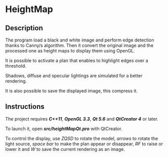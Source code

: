 # HeightMap

## Description
The program load a black and white image and perform edge detection thanks to Canny/s algorithm. Then it convert the original image and the processed one as height maps to display them using OpenGL. 

It is possible to activate a plan that enables to highlight edges over a threshold. 

Shadows, diffuse and specular lightings are simulated for a better rendering.

It is also possible to save the displayed image, this compress it.


## Instructions
The project requires ***C++11***, ***OpenGL 3.3***, ***Qt 5.6*** and ***QtCreator 4*** or later.

To launch it, open ***src/heightMapQt.pro*** with QtCreator.

To control the display, use *ZQSD* to rotate the model, *arrows* to rotate the light source, *space bar* to make the plan appear or disappear, *RF* to raise or lower it and *W* to save the current rendering as an image.
